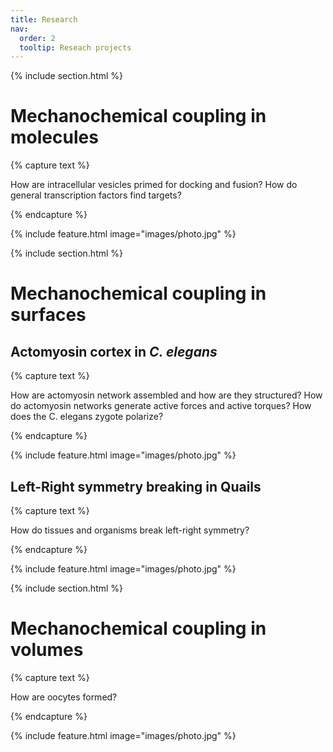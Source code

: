 ```yaml
---
title: Research
nav:
  order: 2
  tooltip: Reseach projects
---
```

{% include section.html %}

# Mechanochemical coupling in molecules

{% capture text %}

How are intracellular vesicles primed for docking and fusion? How do general transcription factors find targets?

{% endcapture %}

{%
  include feature.html
  image="images/photo.jpg"
%}

{% include section.html %}

# Mechanochemical coupling in surfaces

## Actomyosin cortex in *C. elegans*

{% capture text %}

How are actomyosin network assembled and how are they structured? How do actomyosin networks generate active forces and active torques? How does the C. elegans zygote polarize?

{% endcapture %}

{%
  include feature.html
  image="images/photo.jpg"
%}

## Left-Right symmetry breaking in Quails

{% capture text %}

How do tissues and organisms break left-right symmetry?

{% endcapture %}

{%
  include feature.html
  image="images/photo.jpg"
%}

{% include section.html %}

# Mechanochemical coupling in volumes

{% capture text %}

How are oocytes formed?

{% endcapture %}

{%
  include feature.html
  image="images/photo.jpg"
%}
